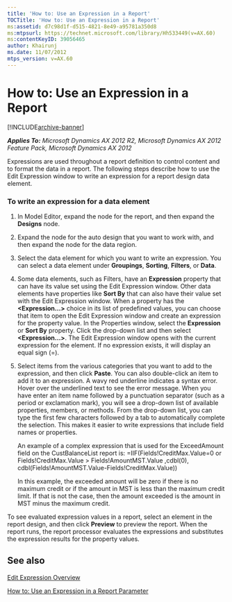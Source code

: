```yaml
---
title: 'How to: Use an Expression in a Report'
TOCTitle: 'How to: Use an Expression in a Report'
ms:assetid: d7c98d1f-d515-4821-8e49-a95781a350d8
ms:mtpsurl: https://technet.microsoft.com/library/Hh533449(v=AX.60)
ms:contentKeyID: 39056465
author: Khairunj
ms.date: 11/07/2012
mtps_version: v=AX.60
---
```


# How to: Use an Expression in a Report 


[!INCLUDE[archive-banner](includes/archive-banner.md)]


_**Applies To:** Microsoft Dynamics AX 2012 R2, Microsoft Dynamics AX 2012 Feature Pack, Microsoft Dynamics AX 2012_

Expressions are used throughout a report definition to control content and to format the data in a report. The following steps describe how to use the Edit Expression window to write an expression for a report design data element.

### To write an expression for a data element

1.  In Model Editor, expand the node for the report, and then expand the **Designs** node.

2.  Expand the node for the auto design that you want to work with, and then expand the node for the data region.

3.  Select the data element for which you want to write an expression. You can select a data element under **Groupings**, **Sorting**, **Filters**, or **Data**.

4.  Some data elements, such as Filters, have an **Expression** property that can have its value set using the Edit Expression window. Other data elements have properties like **Sort By** that can also have their value set with the Edit Expression window. When a property has the **\<Expression…\>** choice in its list of predefined values, you can choose that item to open the Edit Expression window and create an expression for the property value. In the Properties window, select the **Expression** or **Sort By** property. Click the drop-down list and then select **\<Expression…\>**. The Edit Expression window opens with the current expression for the element. If no expression exists, it will display an equal sign (=).

5.  Select items from the various categories that you want to add to the expression, and then click **Paste**. You can also double-click an item to add it to an expression. A wavy red underline indicates a syntax error. Hover over the underlined text to see the error message. When you have enter an item name followed by a punctuation separator (such as a period or exclamation mark), you will see a drop-down list of available properties, members, or methods. From the drop-down list, you can type the first few characters followed by a tab to automatically complete the selection. This makes it easier to write expressions that include field names or properties.
    
    An example of a complex expression that is used for the ExceedAmount field on the CustBalanceList report is: =IIF(Fields\!CreditMax.Value=0 or Fields\!CreditMax.Value \> Fields\!AmountMST.Value ,cdbl(0), cdbl(Fields\!AmountMST.Value-Fields\!CreditMax.Value))
    
    In this example, the exceeded amount will be zero if there is no maximum credit or if the amount in MST is less than the maximum credit limit. If that is not the case, then the amount exceeded is the amount in MST minus the maximum credit.

To see evaluated expression values in a report, select an element in the report design, and then click **Preview** to preview the report. When the report runs, the report processor evaluates the expressions and substitutes the expression results for the property values.

## See also

[Edit Expression Overview](edit-expression-overview.md)

[How to: Use an Expression in a Report Parameter](how-to-use-an-expression-in-a-report-parameter.md)

